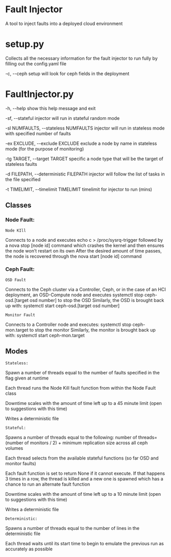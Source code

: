 # Fault Injector

A tool to inject faults into a deployed cloud environment



# setup.py

Collects all the necessary information for the fault injector to run fully by filling out the config.yaml file

  -c, --ceph  setup will look for ceph fields in the deployment


# FaultInjector.py

  -h, --help            show this help message and exit
  
  -sf, --stateful       injector will run in stateful random mode
  
  -sl NUMFAULTS, --stateless NUMFAULTS
                        injector will run in stateless mode with specified
                        number of faults
                        
  -ex EXCLUDE, --exclude EXCLUDE
                        exclude a node by name in stateless mode (for the
                        purpose of monitoring)
                        
  -tg TARGET, --target TARGET
                        specific a node type that will be the target of
                        stateless faults
                        
  -d FILEPATH, --deterministic FILEPATH
                        injector will follow the list of tasks in the file
                        specified
                        
  -t TIMELIMIT, --timelimit TIMELIMIT
                        timelimit for injector to run (mins)
                        
## Classes

### Node Fault:

	Node KIll
Connects to a node and executes echo c > /proc/sysrq-trigger followed by a nova stop [node id] command which crashes the kernel and then ensures the node won’t restart on its own
After the desired amount of time passes, the node is recovered through the  nova start [node id] command

### Ceph Fault:
	
	OSD Fault
Connects to the Ceph cluster via a Controller, Ceph, or in the case of an HCI deployment, an OSD-Compute node and executes systemctl stop ceph-osd.[target osd number] to stop the OSD
Similarly, the OSD is brought back up with: 
systemctl start ceph-osd.[target osd number]

	Monitor Fault 
Connects to a Controller node and executes: 
systemctl stop ceph-mon.target to stop the monitor
Similarly, the monitor is brought back up with: 
systemctl start ceph-mon.target






## Modes

	Stateless:
Spawn a number of threads equal to the number of faults specified in the flag given at runtime

Each thread runs the Node Kill fault function from within the Node Fault class

Downtime scales with the amount of time left up to a 45 minute limit (open to suggestions with this time)

Writes a deterministic file
	

	Stateful:
Spawns a number of threads equal to the following:			number of threads= (number of monitors / 2)  + minimum replication size across all ceph volumes 

Each thread selects from the available stateful functions (so far OSD and monitor faults)

Each fault function is set to return None if it cannot execute. If that happens 3 times in a row, the thread is killed and a new one is spawned which has a chance to run an alternate fault function

Downtime scales with the amount of time left up to a 10 minute limit 
(open to suggestions with this time)

Writes a deterministic file

	
    Deterministic: 
Spawns a number of threads equal to the number of lines in the deterministic file 

Each thread waits until its start time to begin to emulate the previous run as accurately as possible

